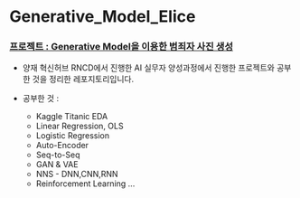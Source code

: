 # Generative_Model_Elice
### [프로젝트 : Generative Model을 이용한 범죄자 사진 생성](https://github.com/tkdguq05/Generative_Model_Elice/blob/master/Generative_Model_1218.pdf)
* 양재 혁신허브 RNCD에서 진행한 AI 실무자 양성과정에서 진행한 프로젝트와 공부한 것을 정리한 레포지토리입니다.

* 공부한 것 : 
  * Kaggle Titanic EDA
  * Linear Regression, OLS
  * Logistic Regression
  * Auto-Encoder
  * Seq-to-Seq
  * GAN & VAE
  * NNS - DNN,CNN,RNN
  * Reinforcement Learning ...
